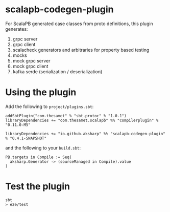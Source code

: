 # scalapb-codegen-plugin

For ScalaPB generated case classes from proto definitions, this plugin generates: 
1. grpc server
2. grpc client
3. scalacheck generators and arbitraries for property based testing
4. mocks 
5. mock grpc server
6. mock grpc client
7. kafka serde (serialization / deserialization) 

# Using the plugin

Add the following to `project/plugins.sbt`:

```
addSbtPlugin("com.thesamet" % "sbt-protoc" % "1.0.1")
libraryDependencies += "com.thesamet.scalapb" %% "compilerplugin" % "0.11.0-M5"

libraryDependencies += "io.github.aksharp" %% "scalapb-codegen-plugin" % "0.4.1-SNAPSHOT"
```

and the following to your `build.sbt`:
```
PB.targets in Compile := Seq(
  aksharp.Generator -> (sourceManaged in Compile).value
)
```

# Test the plugin
```
sbt
> e2e/test
```

